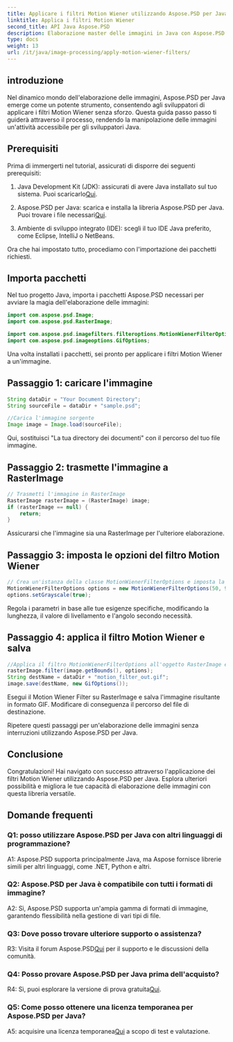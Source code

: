 ```yaml
---
title: Applicare i filtri Motion Wiener utilizzando Aspose.PSD per Java
linktitle: Applica i filtri Motion Wiener
second_title: API Java Aspose.PSD
description: Elaborazione master delle immagini in Java con Aspose.PSD. Applica i filtri Motion Wiener senza sforzo utilizzando la nostra guida passo passo.
type: docs
weight: 13
url: /it/java/image-processing/apply-motion-wiener-filters/
---
```

## introduzione

Nel dinamico mondo dell'elaborazione delle immagini, Aspose.PSD per Java emerge come un potente strumento, consentendo agli sviluppatori di applicare i filtri Motion Wiener senza sforzo. Questa guida passo passo ti guiderà attraverso il processo, rendendo la manipolazione delle immagini un'attività accessibile per gli sviluppatori Java.

## Prerequisiti

Prima di immergerti nel tutorial, assicurati di disporre dei seguenti prerequisiti:

1.  Java Development Kit (JDK): assicurati di avere Java installato sul tuo sistema. Puoi scaricarlo[Qui](https://www.oracle.com/java/technologies/javase-downloads.html).

2.  Aspose.PSD per Java: scarica e installa la libreria Aspose.PSD per Java. Puoi trovare i file necessari[Qui](https://releases.aspose.com/psd/java/).

3. Ambiente di sviluppo integrato (IDE): scegli il tuo IDE Java preferito, come Eclipse, IntelliJ o NetBeans.

Ora che hai impostato tutto, procediamo con l'importazione dei pacchetti richiesti.

## Importa pacchetti

Nel tuo progetto Java, importa i pacchetti Aspose.PSD necessari per avviare la magia dell'elaborazione delle immagini:

```java
import com.aspose.psd.Image;
import com.aspose.psd.RasterImage;

import com.aspose.psd.imagefilters.filteroptions.MotionWienerFilterOptions;
import com.aspose.psd.imageoptions.GifOptions;
```

Una volta installati i pacchetti, sei pronto per applicare i filtri Motion Wiener a un'immagine.

## Passaggio 1: caricare l'immagine

```java
String dataDir = "Your Document Directory";
String sourceFile = dataDir + "sample.psd";

//Carica l'immagine sorgente
Image image = Image.load(sourceFile);
```

Qui, sostituisci "La tua directory dei documenti" con il percorso del tuo file immagine.

## Passaggio 2: trasmette l'immagine a RasterImage

```java
// Trasmetti l'immagine in RasterImage
RasterImage rasterImage = (RasterImage) image;
if (rasterImage == null) {
    return;
}
```

Assicurarsi che l'immagine sia una RasterImage per l'ulteriore elaborazione.

## Passaggio 3: imposta le opzioni del filtro Motion Wiener

```java
// Crea un'istanza della classe MotionWienerFilterOptions e imposta la lunghezza, il valore uniforme e l'angolo.
MotionWienerFilterOptions options = new MotionWienerFilterOptions(50, 9, 90);
options.setGrayscale(true);
```

Regola i parametri in base alle tue esigenze specifiche, modificando la lunghezza, il valore di livellamento e l'angolo secondo necessità.

## Passaggio 4: applica il filtro Motion Wiener e salva

```java
//Applica il filtro MotionWienerFilterOptions all'oggetto RasterImage e salva l'immagine risultante
rasterImage.filter(image.getBounds(), options);
String destName = dataDir + "motion_filter_out.gif";
image.save(destName, new GifOptions());
```

Esegui il Motion Wiener Filter su RasterImage e salva l'immagine risultante in formato GIF. Modificare di conseguenza il percorso del file di destinazione.

Ripetere questi passaggi per un'elaborazione delle immagini senza interruzioni utilizzando Aspose.PSD per Java.

## Conclusione

Congratulazioni! Hai navigato con successo attraverso l'applicazione dei filtri Motion Wiener utilizzando Aspose.PSD per Java. Esplora ulteriori possibilità e migliora le tue capacità di elaborazione delle immagini con questa libreria versatile.

## Domande frequenti

### Q1: posso utilizzare Aspose.PSD per Java con altri linguaggi di programmazione?

A1: Aspose.PSD supporta principalmente Java, ma Aspose fornisce librerie simili per altri linguaggi, come .NET, Python e altri.

### Q2: Aspose.PSD per Java è compatibile con tutti i formati di immagine?

A2: Sì, Aspose.PSD supporta un'ampia gamma di formati di immagine, garantendo flessibilità nella gestione di vari tipi di file.

### Q3: Dove posso trovare ulteriore supporto o assistenza?

 R3: Visita il forum Aspose.PSD[Qui](https://forum.aspose.com/c/psd/34) per il supporto e le discussioni della comunità.

### Q4: Posso provare Aspose.PSD per Java prima dell'acquisto?

 R4: Sì, puoi esplorare la versione di prova gratuita[Qui](https://releases.aspose.com/).

### Q5: Come posso ottenere una licenza temporanea per Aspose.PSD per Java?

A5: acquisire una licenza temporanea[Qui](https://purchase.aspose.com/temporary-license/) a scopo di test e valutazione.